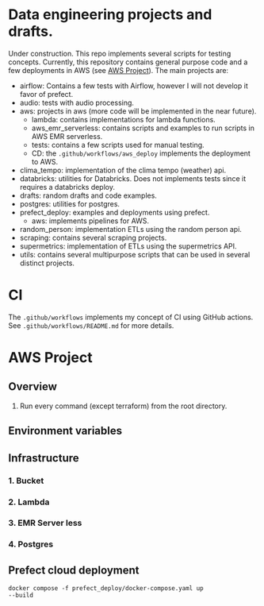 # Data engineering projects and drafts.

Under construction. This repo implements several scripts for testing concepts.
Currently, this repository contains general purpose code
and a few deployments in AWS (see [AWS Project](#aws-project)).
The main projects are:

- airflow: Contains a few tests with Airflow, however I will not develop it favor of prefect.
- audio: tests with audio processing.
- aws: projects in aws (more code will be implemented in the near future).
  - lambda: contains implementations for lambda functions.
  - aws_emr_serverless: contains scripts and examples to run scripts in AWS EMR serverless.
  - tests: contains a few scripts used for manual testing.
  - CD: the <code>.github/workflows/aws_deploy</code> implements the deployment to AWS.
- clima_tempo: implementation of the clima tempo (weather) api.
- databricks: utilities for Databricks. Does not implements tests since it requires a databricks deploy.
- drafts: random drafts and code examples.
- postgres: utilities for postgres.
- prefect_deploy: examples and deployments using prefect.
  - aws: implements pipelines for AWS.
- random_person: implementation ETLs using the random person api.
- scraping: contains several scraping projects.
- supermetrics: implementation of ETLs using the supermetrics API.
- utils: contains several multipurpose scripts that can be used in several distinct projects.

# CI

The <code>.github/workflows</code> implements my concept of CI using GitHub actions.
See <code>.github/workflows/README.md</code> for more details.

# AWS Project

## Overview

1. Run every command (except terraform) from the root directory.

## Environment variables

## Infrastructure

### 1. Bucket

### 2. Lambda

### 3. EMR Server less

### 4. Postgres

## Prefect cloud deployment

<code>docker compose -f prefect_deploy/docker-compose.yaml up --build</code>